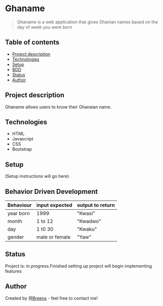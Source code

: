 # Ghaname
> Ghaname is a web application that gives Ghanian names based on the day of week you were born

## Table of contents
* [Project description](#project-description)
* [Technologies](#technologies)
* [Setup](#setup)
* [BDD](#bdd)
* [Status](#status)
* [Author](#author)

## Project description
Ghaname allows users to know their Ghanaian name.

## Technologies
* HTML
* Javascript
* CSS
* Bootstrap

## Setup
(Setup instructions will go here)

## Behavior Driven Development
|Behaviour|input expected|output to return|
|---------|--------------|----------------|
|year born|1999          |"Kwasi"         |
|month    |1 to 12       |"Kwadwo"        |
|day      |1 t0 30       |"Kwaku"         |
|gender   |male or female|"Yaw"           |

## Status
Project is: _in progress_.Finished setting up project will begin implementing features

## Author
Created by [@Breens](https://www.linkedin.com/in/breens-mbaka-b447781b9/) - feel free to contact me!